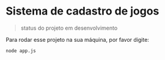 # Sistema de cadastro de jogos #

> status do projeto em desenvolvimento

Para rodar esse projeto na sua máquina, por favor digite:

```
node app.js
```
